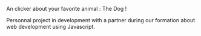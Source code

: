 An clicker about your favorite animal : The Dog !

Personnal project in development with a partner during our formation about web development using Javascript.
